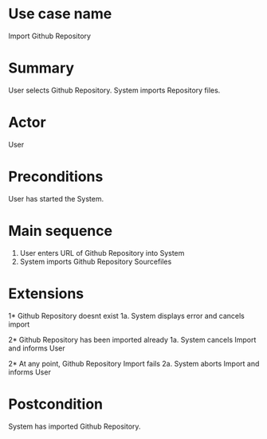 Use case name
==============
Import Github Repository

Summary
========
User selects Github Repository. System imports Repository files.

Actor
=====
User

Preconditions
=============
User has started the System.

Main sequence
==============
1. User enters URL of Github Repository into System
2. System imports Github Repository Sourcefiles

Extensions
==========
1* Github Repository doesnt exist
1a. System displays error and cancels import

2* Github Repository has been imported already
1a. System cancels Import and informs User

2* At any point, Github Repository Import fails
2a. System aborts Import and informs User

Postcondition
==============
System has imported Github Repository.
